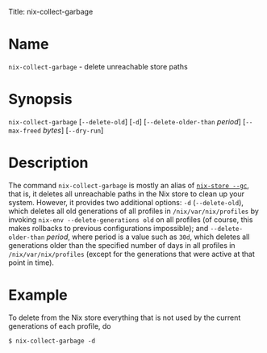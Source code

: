Title: nix-collect-garbage

# Name

`nix-collect-garbage` - delete unreachable store paths

# Synopsis

`nix-collect-garbage` [`--delete-old`] [`-d`] [`--delete-older-than` *period*] [`--max-freed` *bytes*] [`--dry-run`]

# Description

The command `nix-collect-garbage` is mostly an alias of [`nix-store
--gc`](nix-store.md#operation---gc), that is, it deletes all
unreachable paths in the Nix store to clean up your system. However,
it provides two additional options: `-d` (`--delete-old`), which
deletes all old generations of all profiles in `/nix/var/nix/profiles`
by invoking `nix-env --delete-generations old` on all profiles (of
course, this makes rollbacks to previous configurations impossible);
and `--delete-older-than` *period*, where period is a value such as
`30d`, which deletes all generations older than the specified number
of days in all profiles in `/nix/var/nix/profiles` (except for the
generations that were active at that point in time).

# Example

To delete from the Nix store everything that is not used by the current
generations of each profile, do

    $ nix-collect-garbage -d
